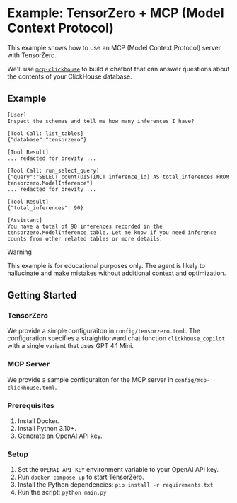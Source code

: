 # Example: TensorZero + MCP (Model Context Protocol)

This example shows how to use an MCP (Model Context Protocol) server with TensorZero.

We'll use [`mcp-clickhouse`](https://github.com/ClickHouse/mcp-clickhouse) to build a chatbot that can answer questions about the contents of your ClickHouse database.

## Example

```
[User]
Inspect the schemas and tell me how many inferences I have?

[Tool Call: list_tables]
{"database":"tensorzero"}

[Tool Result]
... redacted for brevity ...

[Tool Call: run_select_query]
{"query":"SELECT count(DISTINCT inference_id) AS total_inferences FROM tensorzero.ModelInference"}
... redacted for brevity ...

[Tool Result]
{"total_inferences": 90}

[Assistant]
You have a total of 90 inferences recorded in the tensorzero.ModelInference table. Let me know if you need inference counts from other related tables or more details.
```

> [!WARNING]
>
> This example is for educational purposes only.
> The agent is likely to hallucinate and make mistakes without additional context and optimization.

## Getting Started

### TensorZero

We provide a simple configuraiton in `config/tensorzero.toml`.
The configuration specifies a straightforward chat function `clickhouse_copilot` with a single variant that uses GPT 4.1 Mini.

### MCP Server

We provide a sample configuraiton for the MCP server in `config/mcp-clickhouse.toml`.

### Prerequisites

1. Install Docker.
2. Install Python 3.10+.
3. Generate an OpenAI API key.

### Setup

1. Set the `OPENAI_API_KEY` environment variable to your OpenAI API key.
2. Run `docker compose up` to start TensorZero.
3. Install the Python dependencies: `pip install -r requirements.txt`
4. Run the script: `python main.py`
